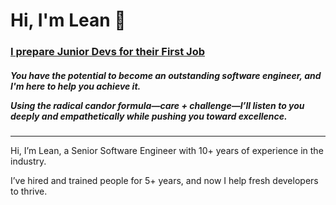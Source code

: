 <h1>Hi, I'm Lean 👋</h1>

<h3>
  <a href="https://leanvilas.com/">I prepare Junior Devs for their First Job</a>
</h3>

<h5>
  <p>You have the potential to become an outstanding software engineer, and I'm here to help you achieve it.</p> 
  <p>Using the radical candor formula—care + challenge—I’ll listen to you deeply and empathetically while pushing you toward excellence.</p>
</h5>

---
<p>Hi, I’m Lean, a Senior Software Engineer with 10+ years of experience in the industry.</p>
I’ve hired and trained people for 5+ years, and now I help fresh developers to thrive.
